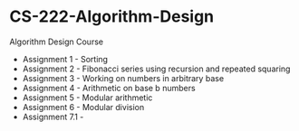 # CS-222-Algorithm-Design
Algorithm Design Course 
- Assignment 1 - Sorting
- Assignment 2 - Fibonacci series using recursion and repeated squaring
- Assignment 3 - Working on numbers in arbitrary base
- Assignment 4 - Arithmetic on base b numbers
- Assignment 5 - Modular arithmetic
- Assignment 6 - Modular division
- Assignment 7.1 -

